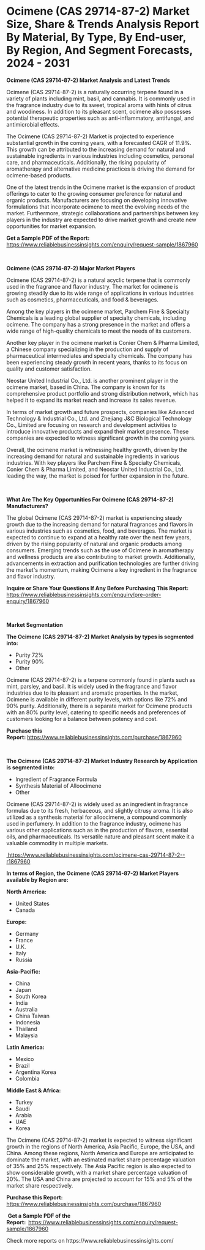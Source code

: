 <p><h1>Ocimene (CAS 29714-87-2) Market Size, Share & Trends Analysis Report By Material, By Type, By End-user, By Region, And Segment Forecasts, 2024 - 2031</h1></p><p><strong>Ocimene (CAS 29714-87-2) Market Analysis and Latest Trends</strong></p>
<p><p>Ocimene (CAS 29714-87-2) is a naturally occurring terpene found in a variety of plants including mint, basil, and cannabis. It is commonly used in the fragrance industry due to its sweet, tropical aroma with hints of citrus and woodiness. In addition to its pleasant scent, ocimene also possesses potential therapeutic properties such as anti-inflammatory, antifungal, and antimicrobial effects.</p><p>The Ocimene (CAS 29714-87-2) Market is projected to experience substantial growth in the coming years, with a forecasted CAGR of 11.9%. This growth can be attributed to the increasing demand for natural and sustainable ingredients in various industries including cosmetics, personal care, and pharmaceuticals. Additionally, the rising popularity of aromatherapy and alternative medicine practices is driving the demand for ocimene-based products.</p><p>One of the latest trends in the Ocimene market is the expansion of product offerings to cater to the growing consumer preference for natural and organic products. Manufacturers are focusing on developing innovative formulations that incorporate ocimene to meet the evolving needs of the market. Furthermore, strategic collaborations and partnerships between key players in the industry are expected to drive market growth and create new opportunities for market expansion.</p></p>
<p><strong>Get a Sample PDF of the Report:&nbsp;</strong> <a href="https://www.reliablebusinessinsights.com/enquiry/request-sample/1867960">https://www.reliablebusinessinsights.com/enquiry/request-sample/1867960</a></p>
<p>&nbsp;</p>
<p><strong>Ocimene (CAS 29714-87-2) Major Market Players</strong></p>
<p><p>Ocimene (CAS 29714-87-2) is a natural acyclic terpene that is commonly used in the fragrance and flavor industry. The market for ocimene is growing steadily due to its wide range of applications in various industries such as cosmetics, pharmaceuticals, and food & beverages.</p><p>Among the key players in the ocimene market, Parchem Fine & Specialty Chemicals is a leading global supplier of specialty chemicals, including ocimene. The company has a strong presence in the market and offers a wide range of high-quality chemicals to meet the needs of its customers.</p><p>Another key player in the ocimene market is Conier Chem & Pharma Limited, a Chinese company specializing in the production and supply of pharmaceutical intermediates and specialty chemicals. The company has been experiencing steady growth in recent years, thanks to its focus on quality and customer satisfaction.</p><p>Neostar United Industrial Co., Ltd. is another prominent player in the ocimene market, based in China. The company is known for its comprehensive product portfolio and strong distribution network, which has helped it to expand its market reach and increase its sales revenue.</p><p>In terms of market growth and future prospects, companies like Advanced Technology & Industrial Co., Ltd. and Zhejiang J&C Biological Technology Co., Limited are focusing on research and development activities to introduce innovative products and expand their market presence. These companies are expected to witness significant growth in the coming years.</p><p>Overall, the ocimene market is witnessing healthy growth, driven by the increasing demand for natural and sustainable ingredients in various industries. With key players like Parchem Fine & Specialty Chemicals, Conier Chem & Pharma Limited, and Neostar United Industrial Co., Ltd. leading the way, the market is poised for further expansion in the future.</p></p>
<p>&nbsp;</p>
<p><strong>What Are The Key Opportunities For Ocimene (CAS 29714-87-2) Manufacturers?</strong></p>
<p><p>The global Ocimene (CAS 29714-87-2) market is experiencing steady growth due to the increasing demand for natural fragrances and flavors in various industries such as cosmetics, food, and beverages. The market is expected to continue to expand at a healthy rate over the next few years, driven by the rising popularity of natural and organic products among consumers. Emerging trends such as the use of Ocimene in aromatherapy and wellness products are also contributing to market growth. Additionally, advancements in extraction and purification technologies are further driving the market's momentum, making Ocimene a key ingredient in the fragrance and flavor industry.</p></p>
<p><strong>Inquire or Share Your Questions If Any Before Purchasing This Report:</strong> <a href="https://www.reliablebusinessinsights.com/enquiry/pre-order-enquiry/1867960">https://www.reliablebusinessinsights.com/enquiry/pre-order-enquiry/1867960</a></p>
<p>&nbsp;</p>
<p><strong>Market Segmentation</strong></p>
<p><strong>The Ocimene (CAS 29714-87-2) Market Analysis by types is segmented into:</strong></p>
<p><ul><li>Purity 72%</li><li>Purity 90%</li><li>Other</li></ul></p>
<p><p>Ocimene (CAS 29714-87-2) is a terpene commonly found in plants such as mint, parsley, and basil. It is widely used in the fragrance and flavor industries due to its pleasant and aromatic properties. In the market, Ocimene is available in different purity levels, with options like 72% and 90% purity. Additionally, there is a separate market for Ocimene products with an 80% purity level, catering to specific needs and preferences of customers looking for a balance between potency and cost.</p></p>
<p><strong>Purchase this Report:&nbsp;</strong><a href="https://www.reliablebusinessinsights.com/purchase/1867960">https://www.reliablebusinessinsights.com/purchase/1867960</a></p>
<p>&nbsp;</p>
<p><strong>The Ocimene (CAS 29714-87-2) Market Industry Research by Application is segmented into:</strong></p>
<p><ul><li>Ingredient of Fragrance Formula</li><li>Synthesis Material of Alloocimene</li><li>Other</li></ul></p>
<p><p>Ocimene (CAS 29714-87-2) is widely used as an ingredient in fragrance formulas due to its fresh, herbaceous, and slightly citrusy aroma. It is also utilized as a synthesis material for alloocimene, a compound commonly used in perfumery. In addition to the fragrance industry, ocimene has various other applications such as in the production of flavors, essential oils, and pharmaceuticals. Its versatile nature and pleasant scent make it a valuable commodity in multiple markets.</p></p>
<p><a href="https://www.reliablebusinessinsights.com/ocimene-cas-29714-87-2--r1867960">&nbsp;https://www.reliablebusinessinsights.com/ocimene-cas-29714-87-2--r1867960</a></p>
<p><strong>In terms of Region, the Ocimene (CAS 29714-87-2) Market Players available by Region are:</strong></p>
<p>
    <p> <strong> North America: </strong>
        <ul>
            <li>United States</li>
            <li>Canada</li>
        </ul>
        </p> 
    <p> <strong> Europe: </strong>
        <ul>
            <li>Germany</li>
            <li>France</li>
            <li>U.K.</li>
            <li>Italy</li>
            <li>Russia</li>
        </ul>
        </p> 
    <p> <strong> Asia-Pacific: </strong>
        <ul>
            <li>China</li>
            <li>Japan</li>
            <li>South Korea</li>
            <li>India</li>
            <li>Australia</li>
            <li>China Taiwan</li>
            <li>Indonesia</li>
            <li>Thailand</li>
            <li>Malaysia</li>
        </ul>
        </p> 
    <p> <strong> Latin America: </strong>
        <ul>
            <li>Mexico</li>
            <li>Brazil</li>
            <li>Argentina Korea</li>
            <li>Colombia</li>
        </ul>
        </p> 
    <p> <strong> Middle East & Africa: </strong>
        <ul>
            <li>Turkey</li>
            <li>Saudi</li>
            <li>Arabia</li>
            <li>UAE</li>
            <li>Korea</li>
        </ul>
    </p>
    </p>
<p><p>The Ocimene (CAS 29714-87-2) market is expected to witness significant growth in the regions of North America, Asia Pacific, Europe, the USA, and China. Among these regions, North America and Europe are anticipated to dominate the market, with an estimated market share percentage valuation of 35% and 25% respectively. The Asia Pacific region is also expected to show considerable growth, with a market share percentage valuation of 20%. The USA and China are projected to account for 15% and 5% of the market share respectively.</p></p>
<p><strong>Purchase this Report: </strong><a href="https://www.reliablebusinessinsights.com/purchase/1867960">https://www.reliablebusinessinsights.com/purchase/1867960</a></p>
<p>&nbsp;<strong>Get a Sample PDF of the Report:&nbsp;&nbsp;</strong><a href="https://www.reliablebusinessinsights.com/enquiry/request-sample/1867960">https://www.reliablebusinessinsights.com/enquiry/request-sample/1867960</a></p>
<p><strong></strong></p>
<p>Check more reports on https://www.reliablebusinessinsights.com/</p>